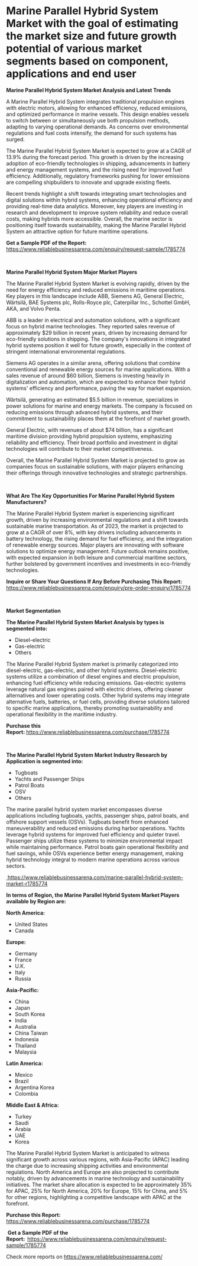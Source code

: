 <p><h1>Marine Parallel Hybrid System Market with the goal of estimating the market size and future growth potential of various market segments based on component, applications and end user</h1></p><p><strong>Marine Parallel Hybrid System Market Analysis and Latest Trends</strong></p>
<p><p>A Marine Parallel Hybrid System integrates traditional propulsion engines with electric motors, allowing for enhanced efficiency, reduced emissions, and optimized performance in marine vessels. This design enables vessels to switch between or simultaneously use both propulsion methods, adapting to varying operational demands. As concerns over environmental regulations and fuel costs intensify, the demand for such systems has surged.</p><p>The Marine Parallel Hybrid System Market is expected to grow at a CAGR of 13.9% during the forecast period. This growth is driven by the increasing adoption of eco-friendly technologies in shipping, advancements in battery and energy management systems, and the rising need for improved fuel efficiency. Additionally, regulatory frameworks pushing for lower emissions are compelling shipbuilders to innovate and upgrade existing fleets.</p><p>Recent trends highlight a shift towards integrating smart technologies and digital solutions within hybrid systems, enhancing operational efficiency and providing real-time data analytics. Moreover, key players are investing in research and development to improve system reliability and reduce overall costs, making hybrids more accessible. Overall, the marine sector is positioning itself towards sustainability, making the Marine Parallel Hybrid System an attractive option for future maritime operations.</p></p>
<p><strong>Get a Sample PDF of the Report:&nbsp;</strong> <a href="https://www.reliablebusinessarena.com/enquiry/request-sample/1785774?utm_campaign=3515&utm_medium=2&utm_source=Github&utm_content=ia&utm_term=25032025&utm_id=marine-parallel-hybrid-system">https://www.reliablebusinessarena.com/enquiry/request-sample/1785774</a></p>
<p>&nbsp;</p>
<p><strong>Marine Parallel Hybrid System Major Market Players</strong></p>
<p><p>The Marine Parallel Hybrid System Market is evolving rapidly, driven by the need for energy efficiency and reduced emissions in maritime operations. Key players in this landscape include ABB, Siemens AG, General Electric, Wärtsilä, BAE Systems plc, Rolls-Royce plc, Caterpillar Inc., Schottel GmbH, AKA, and Volvo Penta.</p><p>ABB is a leader in electrical and automation solutions, with a significant focus on hybrid marine technologies. They reported sales revenue of approximately $29 billion in recent years, driven by increasing demand for eco-friendly solutions in shipping. The company's innovations in integrated hybrid systems position it well for future growth, especially in the context of stringent international environmental regulations.</p><p>Siemens AG operates in a similar arena, offering solutions that combine conventional and renewable energy sources for marine applications. With a sales revenue of around $60 billion, Siemens is investing heavily in digitalization and automation, which are expected to enhance their hybrid systems' efficiency and performance, paving the way for market expansion.</p><p>Wärtsilä, generating an estimated $5.5 billion in revenue, specializes in power solutions for marine and energy markets. The company is focused on reducing emissions through advanced hybrid systems, and their commitment to sustainability places them at the forefront of market growth.</p><p>General Electric, with revenues of about $74 billion, has a significant maritime division providing hybrid propulsion systems, emphasizing reliability and efficiency. Their broad portfolio and investment in digital technologies will contribute to their market competitiveness.</p><p>Overall, the Marine Parallel Hybrid System Market is projected to grow as companies focus on sustainable solutions, with major players enhancing their offerings through innovative technologies and strategic partnerships.</p></p>
<p>&nbsp;</p>
<p><strong>What Are The Key Opportunities For Marine Parallel Hybrid System Manufacturers?</strong></p>
<p><p>The Marine Parallel Hybrid System market is experiencing significant growth, driven by increasing environmental regulations and a shift towards sustainable marine transportation. As of 2023, the market is projected to grow at a CAGR of over 8%, with key drivers including advancements in battery technology, the rising demand for fuel efficiency, and the integration of renewable energy sources. Major players are innovating with software solutions to optimize energy management. Future outlook remains positive, with expected expansion in both leisure and commercial maritime sectors, further bolstered by government incentives and investments in eco-friendly technologies.</p></p>
<p><strong>Inquire or Share Your Questions If Any Before Purchasing This Report:</strong> <a href="https://www.reliablebusinessarena.com/enquiry/pre-order-enquiry/1785774?utm_campaign=3515&utm_medium=2&utm_source=Github&utm_content=ia&utm_term=25032025&utm_id=marine-parallel-hybrid-system">https://www.reliablebusinessarena.com/enquiry/pre-order-enquiry/1785774</a></p>
<p>&nbsp;</p>
<p><strong>Market Segmentation</strong></p>
<p><strong>The Marine Parallel Hybrid System Market Analysis by types is segmented into:</strong></p>
<p><ul><li>Diesel-electric</li><li>Gas-electric</li><li>Others</li></ul></p>
<p><p>The Marine Parallel Hybrid System market is primarily categorized into diesel-electric, gas-electric, and other hybrid systems. Diesel-electric systems utilize a combination of diesel engines and electric propulsion, enhancing fuel efficiency while reducing emissions. Gas-electric systems leverage natural gas engines paired with electric drives, offering cleaner alternatives and lower operating costs. Other hybrid systems may integrate alternative fuels, batteries, or fuel cells, providing diverse solutions tailored to specific marine applications, thereby promoting sustainability and operational flexibility in the maritime industry.</p></p>
<p><strong>Purchase this Report:&nbsp;</strong><a href="https://www.reliablebusinessarena.com/purchase/1785774?utm_campaign=3515&utm_medium=2&utm_source=Github&utm_content=ia&utm_term=25032025&utm_id=marine-parallel-hybrid-system">https://www.reliablebusinessarena.com/purchase/1785774</a></p>
<p>&nbsp;</p>
<p><strong>The Marine Parallel Hybrid System Market Industry Research by Application is segmented into:</strong></p>
<p><ul><li>Tugboats</li><li>Yachts and Passenger Ships</li><li>Patrol Boats</li><li>OSV</li><li>Others</li></ul></p>
<p><p>The marine parallel hybrid system market encompasses diverse applications including tugboats, yachts, passenger ships, patrol boats, and offshore support vessels (OSVs). Tugboats benefit from enhanced maneuverability and reduced emissions during harbor operations. Yachts leverage hybrid systems for improved fuel efficiency and quieter travel. Passenger ships utilize these systems to minimize environmental impact while maintaining performance. Patrol boats gain operational flexibility and fuel savings, while OSVs experience better energy management, making hybrid technology integral to modern marine operations across various sectors.</p></p>
<p><a href="https://www.reliablebusinessarena.com/marine-parallel-hybrid-system-market-r1785774?utm_campaign=3515&utm_medium=2&utm_source=Github&utm_content=ia&utm_term=25032025&utm_id=marine-parallel-hybrid-system">&nbsp;https://www.reliablebusinessarena.com/marine-parallel-hybrid-system-market-r1785774</a></p>
<p><strong>In terms of Region, the Marine Parallel Hybrid System Market Players available by Region are:</strong></p>
<p>
    <p> <strong> North America: </strong>
        <ul>
            <li>United States</li>
            <li>Canada</li>
        </ul>
        </p> 
    <p> <strong> Europe: </strong>
        <ul>
            <li>Germany</li>
            <li>France</li>
            <li>U.K.</li>
            <li>Italy</li>
            <li>Russia</li>
        </ul>
        </p> 
    <p> <strong> Asia-Pacific: </strong>
        <ul>
            <li>China</li>
            <li>Japan</li>
            <li>South Korea</li>
            <li>India</li>
            <li>Australia</li>
            <li>China Taiwan</li>
            <li>Indonesia</li>
            <li>Thailand</li>
            <li>Malaysia</li>
        </ul>
        </p> 
    <p> <strong> Latin America: </strong>
        <ul>
            <li>Mexico</li>
            <li>Brazil</li>
            <li>Argentina Korea</li>
            <li>Colombia</li>
        </ul>
        </p> 
    <p> <strong> Middle East & Africa: </strong>
        <ul>
            <li>Turkey</li>
            <li>Saudi</li>
            <li>Arabia</li>
            <li>UAE</li>
            <li>Korea</li>
        </ul>
    </p>
    </p>
<p><p>The Marine Parallel Hybrid System Market is anticipated to witness significant growth across various regions, with Asia-Pacific (APAC) leading the charge due to increasing shipping activities and environmental regulations. North America and Europe are also projected to contribute notably, driven by advancements in marine technology and sustainability initiatives. The market share allocation is expected to be approximately 35% for APAC, 25% for North America, 20% for Europe, 15% for China, and 5% for other regions, highlighting a competitive landscape with APAC at the forefront.</p></p>
<p><strong>Purchase this Report: </strong><a href="https://www.reliablebusinessarena.com/purchase/1785774?utm_campaign=3515&utm_medium=2&utm_source=Github&utm_content=ia&utm_term=25032025&utm_id=marine-parallel-hybrid-system">https://www.reliablebusinessarena.com/purchase/1785774</a></p>
<p>&nbsp;<strong>Get a Sample PDF of the Report:&nbsp;&nbsp;</strong><a href="https://www.reliablebusinessarena.com/enquiry/request-sample/1785774?utm_campaign=3515&utm_medium=2&utm_source=Github&utm_content=ia&utm_term=25032025&utm_id=marine-parallel-hybrid-system">https://www.reliablebusinessarena.com/enquiry/request-sample/1785774</a></p>
<p><strong></strong></p>
<p>Check more reports on <a href="https://www.reliablebusinessarena.com/?utm_campaign=3515&utm_medium=2&utm_source=Github&utm_content=ia&utm_term=25032025&utm_id=marine-parallel-hybrid-system">https://www.reliablebusinessarena.com/</a></p>
